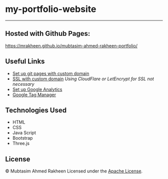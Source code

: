 # my-portfolio-website
------------------------
## Hosted with Github Pages:  
https://mrakheen.github.io/mubtasim-ahmed-rakheen-portfolio/

## Useful Links
- [Set up git pages with custom domain](https://medium.com/@kimcodes/setting-up-a-web-page-with-github-pages-f77d45573ab2)
- [SSL with custom domain](https://www.youtube.com/watch?v=UK5-nO4qK9g) *Using CloudFlare or LetEncrypt for SSL not necessary*
- [Set up Google Analytics](https://www.youtube.com/watch?v=mXcQ7rVn3ro)
- [Google Tag Manager](https://www.youtube.com/watch?v=WACCJaKPeGk)

## Technologies Used
- HTML
- CSS
- Java Script
- Bootstrap
- Three.js


## License

© Mubtasim Ahmed Rakheen
Licensed under the [Apache License](LICENSE).

